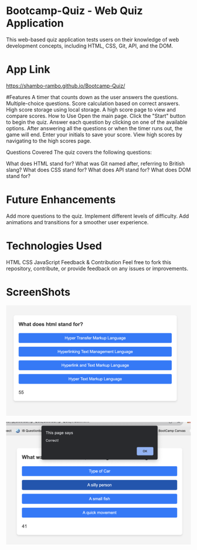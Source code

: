 # Bootcamp-Quiz - Web Quiz Application
This web-based quiz application tests users on their knowledge of web development concepts, including HTML, CSS, Git, API, and the DOM.

# App Link
https://shambo-rambo.github.io/Bootcamp-Quiz/

#Features
A timer that counts down as the user answers the questions.
Multiple-choice questions.
Score calculation based on correct answers.
High score storage using local storage.
A high score page to view and compare scores.
How to Use
Open the main page.
Click the "Start" button to begin the quiz.
Answer each question by clicking on one of the available options.
After answering all the questions or when the timer runs out, the game will end.
Enter your initials to save your score.
View high scores by navigating to the high scores page.

Questions Covered
The quiz covers the following questions:

What does HTML stand for?
What was Git named after, referring to British slang?
What does CSS stand for?
What does API stand for?
What does DOM stand for?

# Future Enhancements
Add more questions to the quiz.
Implement different levels of difficulty.
Add animations and transitions for a smoother user experience.

# Technologies Used
HTML
CSS
JavaScript
Feedback & Contribution
Feel free to fork this repository, contribute, or provide feedback on any issues or improvements.

# ScreenShots
![Screenshot of quiz questions](https://github.com/shambo-rambo/Bootcamp-Quiz/blob/main/assets/Screenshots/Screenshot%202023-09-14%20at%202.33.18%20pm.png?raw=true)

![Screenshot of quiz response](https://github.com/shambo-rambo/Bootcamp-Quiz/blob/main/assets/Screenshots/Screenshot%202023-09-14%20at%202.33.29%20pm.png?raw=true)



